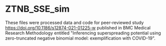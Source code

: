 # ZTNB_SSE_sim

These files were processed data and code for peer-reviewed study https://doi.org/10.1186/s12874-021-01225-w published in BMC Medical Research Methodology entitled "Inferencing superspreading potential using zero-truncated negative binomial model: exemplification with COVID-19".
